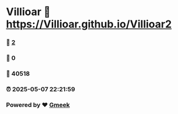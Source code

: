 # Villioar :link: https://Villioar.github.io/Villioar2 
### :page_facing_up: [2](https://Villioar.github.io/Villioar2/tag.html) 
### :speech_balloon: 0 
### :hibiscus: 40518 
### :alarm_clock: 2025-05-07 22:21:59 
### Powered by :heart: [Gmeek](https://github.com/Meekdai/Gmeek)
